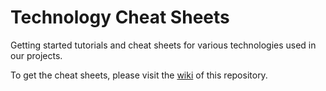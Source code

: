 Technology Cheat Sheets
=======================

Getting started tutorials and cheat sheets for various technologies used in our projects.

To get the cheat sheets, please visit the [wiki](https://github.com/FTSRG/Technology-Cheat-Sheets/wiki) of this repository.
